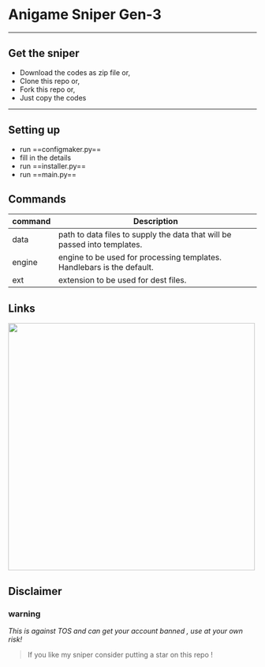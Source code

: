 # Anigame Sniper Gen-3
___

## Get the sniper
- Download the codes as zip file or,
- Clone this repo or,
- Fork this repo or,
- Just copy the codes
___
## Setting up
- run ==configmaker.py==
- fill in the details
- run ==installer.py==
- run ==main.py==

## Commands


| command | Description |
| ------ | ----------- |
| data   | path to data files to supply the data that will be passed into templates. |
| engine | engine to be used for processing templates. Handlebars is the default. |
| ext    | extension to be used for dest files. |

## Links
<a href="https://youtube.com/" target="_blank" ><img src="https://github.com/Sebastian09-09/Anigame-Sniper-Gen-3/blob/main/images/Anigame%20Sniper%20Gen-3.png" width="500" /></a>

## Disclaimer
### warning
*This is against TOS and can get your account banned , use at your own risk!* 
> If you like my sniper consider putting a star on this repo !

